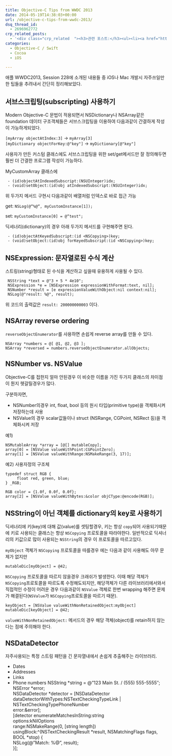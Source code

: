 ```yaml
---
title: Objective-C Tips from WWDC 2013
date: 2014-05-19T14:38:03+00:00
url: /objective-c-tips-from-wwdc-2013/
dsq_thread_id:
  - 2696962772
crp_related_posts:
  - '<div class="crp_related  "><h3>관련 포스트:</h3><ul><li><a href="https://www.letmecompile.com/swift-struct-vs-class-%ec%b0%a8%ec%9d%b4%ec%a0%90-%eb%b9%84%ea%b5%90-%eb%b6%84%ec%84%9d/"     class="post-706"><span class="crp_title">Swift struct vs. class 차이점 비교 분석</span></a></li><li><a href="https://www.letmecompile.com/kotlin-coroutine-vs-javascript-async-comparison/"     class="post-873"><span class="crp_title">JavaScript 개발자에게 Kotlin coroutine 10분만에 이해시키기</span></a></li><li><a href="https://www.letmecompile.com/redis-cluster-sentinel-overview/"     class="post-770"><span class="crp_title">레디스 클러스터, 센티넬 구성 및 동작 방식</span></a></li><li><a href="https://www.letmecompile.com/swift-closure-vs-objective-c-block/"     class="post-704"><span class="crp_title">Swift Closure vs. Objective-C Block 차이점 비교 분석</span></a></li><li><a href="https://www.letmecompile.com/api-auth-jwt-jwk-explained/"     class="post-800"><span class="crp_title">API 서버 인증을 위한 JWT와 JWK 이해하기</span></a></li></ul><div class="crp_clear"></div></div>'
categories:
  - Objective-C / Swift
  - Cocoa
  - iOS

---
```

애플 WWDC2013, Session 228에 소개된 내용들 중 iOS나 Mac 개발시 자주쓰일만한 팁들을 추려내서 간단히 정리해보았다.

## 서브스크립팅(subscripting) 사용하기

Modern Objective-C 문법이 적용되면서 NSDictionary나 NSArray같은 foundation 데이터 구조객체들은 서브스크립팅을 이용하여 다음과같이 간결하게 작성이 가능하게되었다.

`[myArray objectAtIndex:3]` -> `myArray[3]`  
`[myDictionary objectForKey:@"key"]` -> `myDictionary[@"key"]`

사용자가 만든 커스텀 클래스에도 서브스크립팅을 위한 set/get메서드만 잘 정의해두면 훨씬 더 간결한 프로그램 작성이 가능하다.

MyCustomArray 클래스에

     - (id)objectAtIndexedSubscript:(NSUInteger)idx;
     - (void)setObject:(id)obj atIndexedSubscript:(NSUInteger)idx;
    

위 두가지 메서드 구현시 다음과같이 배열처럼 인덱스로 바로 접근 가능

get: `NSLog(@“%@“, myCustomInstance[1]);`

set: `myCustomInstance[0] = @“test";`

딕셔너리(dictionary)의 경우 아래 두가지 메서드를 구현해주면 된다.

     - (id)objectAtKeyedSubscript:(id <NSCopying>)key;
     - (void)setObject:(id)obj forKeyedSubscript:(id <NSCopying>)key;
    

## NSExpression: 문자열로된 수식 계산

스트링(string)형태로 된 수식을 계산하고 싶을때 유용하게 사용될 수 있다.

     NSString *text = @"3 + 5 * 4e10";
     NSExpression *e = [NSExpression expressionWithFormat:text, nil];
     NSNumber *result = [e expressionValueWithObject:nil context:nil];
     NSLog(@"result: %@", result);
    

위 코드의 출력값은 `result: 200000000003` 이다.

## NSArray reverse ordering

`reverseObjectEnumerator`를 사용하면 손쉽게 reverse array를 만들 수 있다.

    NSArray *numbers = @[ @1, @2, @3 ];
    NSArray *reversed = numbers.reverseObjectEnumerator.allObjects;
    

## NSNumber vs. NSValue

Objective-C를 접한지 얼마 안된경우 이 비슷한 이름을 가진 두가지 클래스의 차이점이 뭔지 헷갈릴경우가 많다.

구분하자면,

  * NSNumber의경우 int, float, bool 등의 원시 타입(primitive type)을 객체화시켜 저장하는데 사용
  * NSValue의 경우 scalar값들이나 struct (NSRange, CGPoint, NSRect 등)을 객체화시켜 저장

예1)

    NSMutableArray *array = [@[] mutableCopy];
    array[0] = [NSValue valueWithPoint:CGPointZero];
    array[1] = [NSValue valueWithRange:NSMakeRange(3, 17)];
    

예2) 사용자정의 구조체

    typedef struct RGB {
         float red, green, blue;
    } _RGB;
    
    RGB color = {1.0f, 0.0f, 0.0f};
    array[2] = [NSValue valueWithBytes:&color objCType:@encode(RGB)];
    

## NSString이 아닌 객체를 dictionary의 key로 사용하기

딕셔너리에 키(key)에 대해 값(value)를 셋팅할경우, 키는 항상 `copy`되어 사용되기때문에 키로 사용되는 클래스는 항상 `NSCopying` 프로토콜을 따라야한다. 일반적으로 딕셔너리의 키값으로 많이 사용되는 `NSString`의 경우 이 프로토콜을 따르고있다.

`myObject` 객체가 `NSCopying` 프로토콜을 따를경우 에는 다음과 같이 사용해도 아무 문제가 없지만

    mutableDic[myObject] = @42;
    

`NSCopying` 프로토콜을 따르지 않을경우 크래쉬가 발생한다. 이때 해당 객체가 `NSCopying`프로토콜을 따르도록 수정해도되지만, 해당객체가 다른 라이브러리에서와서 직접적인 수정이 어려운 경우 다음과같이 `NSValue` 객체로 한번 wrapping 해주면 문제가 해결된다(`NSValue`가 `NSCopying`프로토콜을 따르기 때문).

    keyObject = [NSValue valueWithNonRetainedObject:myObject]
    mutableDic[keyObject] = @42;
    

`valueWithNonRetainedObject:` 메서드의 경우 해당 객체(object)를 retain하지 않는다는 점에 주의해야 한다.

## NSDataDetector

자주사용되는 특정 스트링 패턴을 긴 문자열내에서 손쉽게 추출해주는 라이브러리.

  * Dates
  * Addresses
  * Links
  * Phone numbers 
    NSString *string = @&#8221;123 Main St. / (555) 555-5555&#8243;;  
    NSError *error;  
    NSDataDetector *detector = [NSDataDetector  
    dataDetectorWithTypes:NSTextCheckingTypeLink |  
    NSTextCheckingTypePhoneNumber  
    error:&error];  
    [detector enumerateMatchesInString:string  
    options:kNilOptions  
    range:NSMakeRange(0, [string length])  
    usingBlock:^(NSTextCheckingResult *result, NSMatchingFlags flags,  
    BOOL *stop) {  
    NSLog(@&#8221;Match: %@&#8221;, result);  
    }];